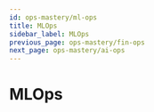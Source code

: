 ```yaml
---
id: ops-mastery/ml-ops
title: MLOps
sidebar_label: MLOps
previous_page: ops-mastery/fin-ops
next_page: ops-mastery/ai-ops
---
```


# MLOps

